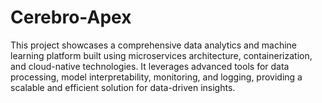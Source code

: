 # Cerebro-Apex
This project showcases a comprehensive data analytics and machine learning platform built using microservices architecture, containerization, and cloud-native technologies. It leverages advanced tools for data processing, model interpretability, monitoring, and logging, providing a scalable and efficient solution for data-driven insights.
